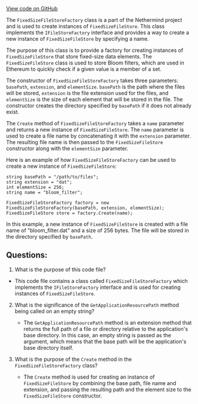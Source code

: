 [View code on GitHub](https://github.com/NethermindEth/nethermind/src/Nethermind/Nethermind.Db/Blooms/FixedSizeFileStoreFactory.cs)

The `FixedSizeFileStoreFactory` class is a part of the Nethermind project and is used to create instances of `FixedSizeFileStore`. This class implements the `IFileStoreFactory` interface and provides a way to create a new instance of `FixedSizeFileStore` by specifying a name. 

The purpose of this class is to provide a factory for creating instances of `FixedSizeFileStore` that store fixed-size data elements. The `FixedSizeFileStore` class is used to store Bloom filters, which are used in Ethereum to quickly check if a given value is a member of a set. 

The constructor of `FixedSizeFileStoreFactory` takes three parameters: `basePath`, `extension`, and `elementSize`. `basePath` is the path where the files will be stored, `extension` is the file extension used for the files, and `elementSize` is the size of each element that will be stored in the file. The constructor creates the directory specified by `basePath` if it does not already exist.

The `Create` method of `FixedSizeFileStoreFactory` takes a `name` parameter and returns a new instance of `FixedSizeFileStore`. The `name` parameter is used to create a file name by concatenating it with the `extension` parameter. The resulting file name is then passed to the `FixedSizeFileStore` constructor along with the `elementSize` parameter.

Here is an example of how `FixedSizeFileStoreFactory` can be used to create a new instance of `FixedSizeFileStore`:

```
string basePath = "/path/to/files";
string extension = "dat";
int elementSize = 256;
string name = "bloom_filter";

FixedSizeFileStoreFactory factory = new FixedSizeFileStoreFactory(basePath, extension, elementSize);
FixedSizeFileStore store = factory.Create(name);
```

In this example, a new instance of `FixedSizeFileStore` is created with a file name of "bloom_filter.dat" and a size of 256 bytes. The file will be stored in the directory specified by `basePath`.
## Questions: 
 1. What is the purpose of this code file?
   - This code file contains a class called `FixedSizeFileStoreFactory` which implements the `IFileStoreFactory` interface and is used for creating instances of `FixedSizeFileStore`.

2. What is the significance of the `GetApplicationResourcePath` method being called on an empty string?
   - The `GetApplicationResourcePath` method is an extension method that returns the full path of a file or directory relative to the application's base directory. In this case, an empty string is passed as the argument, which means that the base path will be the application's base directory itself.

3. What is the purpose of the `Create` method in the `FixedSizeFileStoreFactory` class?
   - The `Create` method is used for creating an instance of `FixedSizeFileStore` by combining the base path, file name and extension, and passing the resulting path and the element size to the `FixedSizeFileStore` constructor.